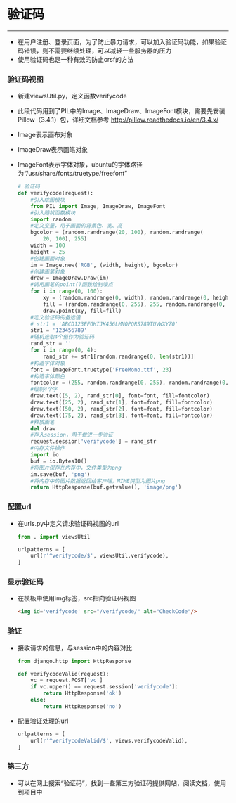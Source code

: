 验证码
===

---

* 在用户注册、登录页面，为了防止暴力请求，可以加入验证码功能，如果验证码错误，则不需要继续处理，可以减轻一些服务器的压力
* 使用验证码也是一种有效的防止crsf的方法

### 验证码视图

* 新建viewsUtil.py，定义函数verifycode
* 此段代码用到了PIL中的Image、ImageDraw、ImageFont模块，需要先安装Pillow（3.4.1）包，详细文档参考 http://pillow.readthedocs.io/en/3.4.x/
* Image表示画布对象
* ImageDraw表示画笔对象
* ImageFont表示字体对象，ubuntu的字体路径为“/usr/share/fonts/truetype/freefont”

    ```python
    # 验证码
    def verifycode(request):
        #引入绘图模块
        from PIL import Image, ImageDraw, ImageFont
        #引入随机函数模块
        import random
        #定义变量，用于画面的背景色、宽、高
        bgcolor = (random.randrange(20, 100), random.randrange(
            20, 100), 255)
        width = 100
        height = 25
        #创建画面对象
        im = Image.new('RGB', (width, height), bgcolor)
        #创建画笔对象
        draw = ImageDraw.Draw(im)
        #调用画笔的point()函数绘制噪点
        for i in range(0, 100):
            xy = (random.randrange(0, width), random.randrange(0, height))
            fill = (random.randrange(0, 255), 255, random.randrange(0, 255))
            draw.point(xy, fill=fill)
        #定义验证码的备选值
        # str1 = 'ABCD123EFGHIJK456LMNOPQRS789TUVWXYZ0'
        str1 = '123456789'
        #随机选取4个值作为验证码
        rand_str = ''
        for i in range(0, 4):
            rand_str += str1[random.randrange(0, len(str1))]
        #构造字体对象
        font = ImageFont.truetype('FreeMono.ttf', 23)
        #构造字体颜色
        fontcolor = (255, random.randrange(0, 255), random.randrange(0, 255))
        #绘制4个字
        draw.text((5, 2), rand_str[0], font=font, fill=fontcolor)
        draw.text((25, 2), rand_str[1], font=font, fill=fontcolor)
        draw.text((50, 2), rand_str[2], font=font, fill=fontcolor)
        draw.text((75, 2), rand_str[3], font=font, fill=fontcolor)
        #释放画笔
        del draw
        #存入session，用于做进一步验证
        request.session['verifycode'] = rand_str
        #内存文件操作
        import io
        buf = io.BytesIO()
        #将图片保存在内存中，文件类型为png
        im.save(buf, 'png')
        #将内存中的图片数据返回给客户端，MIME类型为图片png
        return HttpResponse(buf.getvalue(), 'image/png')
    ```

### 配置url

* 在urls.py中定义请求验证码视图的url

    ```python
    from . import viewsUtil

    urlpatterns = [
        url(r'^verifycode/$', viewsUtil.verifycode),
    ]
    ```

### 显示验证码

* 在模板中使用img标签，src指向验证码视图

    ```html
    <img id='verifycode' src="/verifycode/" alt="CheckCode"/>
    ```

### 验证

* 接收请求的信息，与session中的内容对比

    ```python
    from django.http import HttpResponse

    def verifycodeValid(request):
        vc = request.POST['vc']
        if vc.upper() == request.session['verifycode']:
            return HttpResponse('ok')
        else:
            return HttpResponse('no')
    ```

* 配置验证处理的url

    ```python
    urlpatterns = [
        url(r'^verifycodeValid/$', views.verifycodeValid),
    ]
    ```

### 第三方

* 可以在网上搜索“验证码”，找到一些第三方验证码提供网站，阅读文档，使用到项目中


